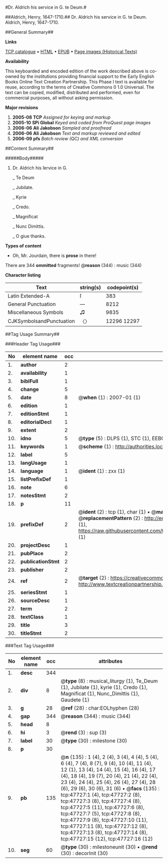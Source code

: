 #Dr. Aldrich his service in G. te Deum.#

##Aldrich, Henry, 1647-1710.##
Dr. Aldrich his service in G. te Deum.
Aldrich, Henry, 1647-1710.

##General Summary##

**Links**

[TCP catalogue](http://www.ota.ox.ac.uk/tcp/)  • 
[HTML](http://tei.it.ox.ac.uk/tcp/Texts-HTML/free/A26/A26646.html)  • 
[EPUB](http://tei.it.ox.ac.uk/tcp/Texts-EPUB/free/A26/A26646.epub) • 
[Page images (Historical Texts)](https://data.historicaltexts.jisc.ac.uk/view?pubId=eebo-11403649e&pageId=eebo-11403649e-47727-1)

**Availability**

This keyboarded and encoded edition of the
	       work described above is co-owned by the institutions
	       providing financial support to the Early English Books
	       Online Text Creation Partnership. This Phase I text is
	       available for reuse, according to the terms of Creative
	       Commons 0 1.0 Universal. The text can be copied,
	       modified, distributed and performed, even for
	       commercial purposes, all without asking permission.

**Major revisions**

1. __2005-08__ __TCP__ *Assigned for keying and markup*
1. __2005-10__ __SPi Global__ *Keyed and coded from ProQuest page images*
1. __2006-06__ __Ali Jakobson__ *Sampled and proofread*
1. __2006-06__ __Ali Jakobson__ *Text and markup reviewed and edited*
1. __2006-09__ __pfs__ *Batch review (QC) and XML conversion*

##Content Summary##

#####Body#####

1. Dr. Aldrich his ſervice in G.

    _ Te Deum

    _ Jubilate.

    _ Kyrie

    _ Credo.

    _ Magnificat

    _ Nunc Dimittis.

    _ O giue thanks.

**Types of content**

  * Oh, Mr. Jourdain, there is **prose** in there!

There are 344 **ommitted** fragments! 
 @__reason__ (344) : music (344)

**Character listing**


|Text|string(s)|codepoint(s)|
|---|---|---|
|Latin Extended-A|ſ|383|
|General Punctuation|—|8212|
|Miscellaneous Symbols|♫|9835|
|CJKSymbolsandPunctuation|〈〉|12296 12297|

##Tag Usage Summary##

###Header Tag Usage###

|No|element name|occ|attributes|
|---|---|---|---|
|1.|__author__|2||
|2.|__availability__|1||
|3.|__biblFull__|1||
|4.|__change__|5||
|5.|__date__|8| @__when__ (1) : 2007-01 (1)|
|6.|__edition__|1||
|7.|__editionStmt__|1||
|8.|__editorialDecl__|1||
|9.|__extent__|2||
|10.|__idno__|5| @__type__ (5) : DLPS (1), STC (1), EEBO-CITATION (1), OCLC (1), VID (1)|
|11.|__keywords__|1| @__scheme__ (1) : http://authorities.loc.gov/ (1)|
|12.|__label__|5||
|13.|__langUsage__|1||
|14.|__language__|1| @__ident__ (1) : zxx (1)|
|15.|__listPrefixDef__|1||
|16.|__note__|6||
|17.|__notesStmt__|2||
|18.|__p__|11||
|19.|__prefixDef__|2| @__ident__ (2) : tcp (1), char (1)  •  @__matchPattern__ (2) : ([0-9\-]+):([0-9IVX]+) (1), (.+) (1)  •  @__replacementPattern__ (2) : http://eebo.chadwyck.com/downloadtiff?vid=$1&page=$2 (1), https://raw.githubusercontent.com/textcreationpartnership/Texts/master/tcpchars.xml#$1 (1)|
|20.|__projectDesc__|1||
|21.|__pubPlace__|2||
|22.|__publicationStmt__|2||
|23.|__publisher__|2||
|24.|__ref__|2| @__target__ (2) : https://creativecommons.org/publicdomain/zero/1.0/ (1), http://www.textcreationpartnership.org/docs/. (1)|
|25.|__seriesStmt__|1||
|26.|__sourceDesc__|1||
|27.|__term__|2||
|28.|__textClass__|1||
|29.|__title__|3||
|30.|__titleStmt__|2||


###Text Tag Usage###

|No|element name|occ|attributes|
|---|---|---|---|
|1.|__desc__|344||
|2.|__div__|8| @__type__ (8) : musical_liturgy (1), Te_Deum (1), Jubilate (1), kyrie (1), Credo (1), Magnificat (1), Nunc_Dimittis (1), Gaudete (1)|
|3.|__g__|28| @__ref__ (28) : char:EOLhyphen (28)|
|4.|__gap__|344| @__reason__ (344) : music (344)|
|5.|__head__|8||
|6.|__hi__|3| @__rend__ (3) : sup (3)|
|7.|__label__|30| @__type__ (30) : milestone (30)|
|8.|__p__|30||
|9.|__pb__|135| @__n__ (135) : 1 (4), 2 (4), 3 (4), 4 (4), 5 (4), 6 (4), 7 (4), 8 (7), 9 (4), 10 (4), 11 (4), 12 (1), 13 (4), 14 (4), 15 (4), 16 (4), 17 (4), 18 (4), 19 (7), 20 (4), 21 (4), 22 (4), 23 (4), 24 (4), 25 (4), 26 (4), 27 (4), 28 (6), 29 (6), 30 (6), 31 (6)  •  @__facs__ (135) : tcp:47727:1 (4), tcp:47727:2 (8), tcp:47727:3 (8), tcp:47727:4 (8), tcp:47727:5 (11), tcp:47727:6 (8), tcp:47727:7 (5), tcp:47727:8 (8), tcp:47727:9 (8), tcp:47727:10 (11), tcp:47727:11 (8), tcp:47727:12 (8), tcp:47727:13 (8), tcp:47727:14 (8), tcp:47727:15 (12), tcp:47727:16 (12)|
|10.|__seg__|60| @__type__ (30) : milestoneunit (30)  •  @__rend__ (30) : decorInit (30)|
